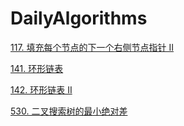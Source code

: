 # DailyAlgorithms

[117. 填充每个节点的下一个右侧节点指针 II](https://leetcode-cn.com/problems/populating-next-right-pointers-in-each-node-ii/)

[141. 环形链表](https://leetcode-cn.com/problems/linked-list-cycle/)

[142. 环形链表 II](https://leetcode-cn.com/problems/linked-list-cycle-ii/)

[530. 二叉搜索树的最小绝对差](https://leetcode-cn.com/problems/minimum-absolute-difference-in-bst/)
